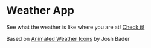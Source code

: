 # Weather App
See what the weather is like where you are at!
[Check it!](http://d-weather-app.surge.sh/)

Based on [Animated Weather Icons](https://codepen.io/joshbader/pen/EjXgqr) by Josh Bader
